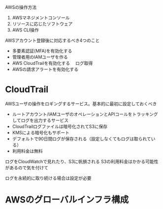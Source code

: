 AWSの操作方法
1. AWSマネジメントコンソール
2. リソースに応じたソフトウェア
3. AWS CLI操作

AWSアカウント登録後に対応するべき4つのこと
- 多要素認証(MFA)を有効化する
- 管理者用のIAMユーザを作る
- AWS CloudTrailを有効化する
　ログ取得
- AWSの請求アラートを有効化する

# CloudTrail
AWSユーザの操作をロギングするサービス。基本的に最初に設定しておくべき

- ルートアカウント/IAMユーザのオペレーションとAPIコールをトラッキングしてログを出力するサービス
- CloudTrailログファイルは暗号化されてS3に保存
- KMSによる暗号化もサポート
- デフォルトで90日間ログが保存される（設定しなくてもログは取られている）
- 利用料金は無料

ログをCloudWatchで見れたり、S3に帆損される
S3の利用料金はかかる可能性があるので気を付けて

ログを永続的に取り続ける場合は設定が必要

# AWSのグローバルインフラ構成
